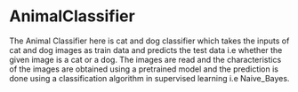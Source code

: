 # AnimalClassifier
The Animal Classifier here is cat and dog classifier which takes the inputs of cat and dog images as train data and predicts the test data i.e whether the given image is a cat or a dog. The images are read and the characteristics of the images are obtained using a pretrained model and the prediction is done using a classification algorithm in supervised learning i.e Naive_Bayes.
